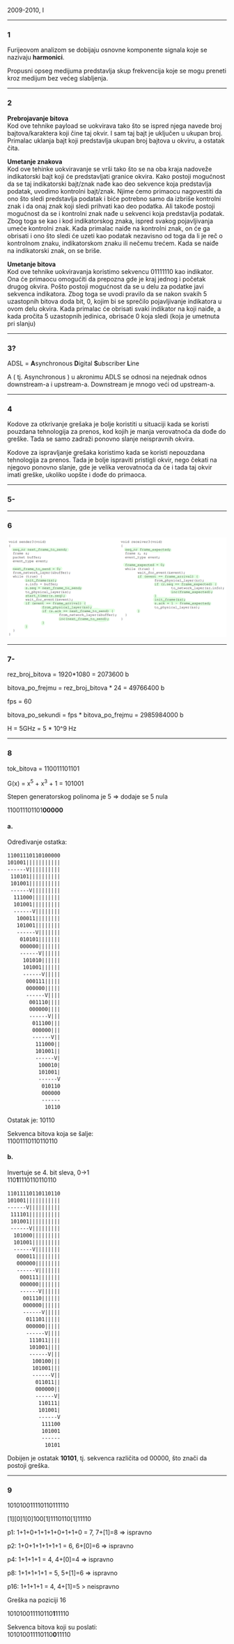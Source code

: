 2009-2010, I

---

### 1

Furijeovom analizom se dobijaju osnovne komponente signala koje se nazivaju **harmonici**.

Propusni opseg medijuma predstavlja skup frekvencija koje se mogu preneti kroz medijum bez većeg slabljenja.

---

### 2

**Prebrojavanje bitova**  
Kod ove tehnike payload se uokvirava tako što se ispred njega navede broj bajtova/karaktera koji čine taj okvir. I sam taj bajt je uključen u ukupan broj. Primalac uklanja bajt koji predstavlja ukupan broj bajtova u okviru, a ostatak čita.

**Umetanje znakova**  
Kod ove tehinke uokviravanje se vrši tako što se na oba kraja nadoveže indikatorski bajt koji će predstavljati granice okvira. Kako postoji mogućnost da se taj indikatorski bajt/znak nađe kao deo sekvence koja predstavlja podatak, uvodimo kontrolni bajt/znak. Njime ćemo primaocu nagovestiti da ono što sledi predstavlja podatak i biće potrebno samo da izbriše kontrolni znak i da onaj znak koji sledi prihvati kao deo podatka. Ali takođe postoji mogućnost da se i kontrolni znak nađe u sekvenci koja predstavlja podatak. Zbog toga se kao i kod indikatorskog znaka, ispred svakog pojavljivanja umeće kontrolni znak. Kada primalac naiđe na kontrolni znak, on će ga obrisati i ono što sledi će uzeti kao podatak nezavisno od toga da li je reč o kontrolnom znaku, indikatorskom znaku ili nečemu trećem. Kada se naiđe na indikatorski znak, on se briše. 


**Umetanje bitova**  
Kod ove tehnike uokviravanja koristimo sekvencu 01111110 kao indikator. Ona će primaocu omogućiti da prepozna gde je kraj jednog i početak drugog okvira. Pošto postoji mogućnost da se u delu za podatke javi sekvenca indikatora. Zbog toga se uvodi pravilo da se nakon svakih 5 uzastopnih bitova doda bit, 0, kojim bi se sprečilo pojavljivanje indikatora u ovom delu okvira. Kada primalac će obrisati svaki indikator na koji naiđe, a kada pročita 5 uzastopnih jedinica, obrisaće 0 koja sledi (koja je umetnuta pri slanju)  

---

### 3?

ADSL = **A**synchronous **D**igital **S**ubscriber **L**ine

A ( tj. Asynchronous ) u akronimu ADLS se odnosi na nejednak odnos downstream-a i upstream-a. Downstream je mnogo veći od upstream-a.

---

### 4

Kodove za otkrivanje grešaka je bolje koristiti u situaciji kada se koristi pouzdana tehnologija za prenos, kod kojih je manja verovatnoća da dođe do greške. Tada se samo zadraži ponovno slanje neispravnih okvira.

Kodove za ispravljanje grešaka koristimo kada se koristi nepouzdana tehnologija za prenos. Tada je bolje ispraviti pristigli okvir, nego čekati na njegovo ponovno slanje, gde je velika verovatnoća da će i tada taj okvir imati greške, ukoliko uopšte i dođe do primaoca.

---

### 5-

---

### 6

![Zakomentarisane linije protokola 3][protocol-3]

---

### 7-
 
rez_broj_bitova = 1920*1080 = 2073600 b

bitova_po_frejmu = rez_broj_bitova * 24 = 49766400 b

fps = 60

bitova_po_sekundi = fps * bitova_po_frejmu = 2985984000 b

H = 5GHz = 5 * 10^9 Hz

---

### 8

tok_bitova = 110011101101

G(x) = x<sup>5</sup> + x<sup>3</sup> + 1 = 101001

Stepen generatorskog polinoma je 5 => dodaje se 5 nula

110011101101**00000**

#### a.

Određivanje ostatka:  
```
11001110110100000
101001|||||||||||
------V||||||||||
 110101||||||||||
 101001||||||||||
 ------V|||||||||
  111000|||||||||
  101001|||||||||
  ------V||||||||
   100011||||||||
   101001||||||||
   ------V|||||||
    010101|||||||
    000000|||||||
    ------V||||||
     101010||||||
     101001||||||
     ------V|||||
      000111|||||
      000000|||||
      ------V||||
       001110||||
       000000||||
       ------V|||
        011100|||
        000000|||
        ------V||
         111000||
         101001||
         ------V|
          100010|
          101001|
          ------V
           010110
           000000
           ------
            10110

```
Ostatak je: 10110  

Sekvenca bitova koja se šalje:  
11001110110110110

#### b.

Invertuje se 4. bit sleva, 0->1  
110**1**1110110110110

```
11011110110110110
101001|||||||||||
------V||||||||||
 111101||||||||||
 101001||||||||||
 ------V|||||||||
  101000|||||||||
  101001|||||||||
  ------V||||||||
   000011||||||||
   000000||||||||
   ------V|||||||
    000111|||||||
    000000|||||||
    ------V||||||
     001110||||||
     000000||||||
     ------V|||||
      011101|||||
      000000|||||
      ------V||||
       111011||||
       101001||||
       ------V|||
        100100|||
        101001|||
        ------V||
         011011||
         000000||
         ------V|
          110111|
          101001|
          ------V
           111100
           101001
           ------
            10101

```

Dobijen je ostatak **10101**, tj. sekvenca različita od 00000, što znači da postoji greška.

---

### 9

101010011110110111110

[1][0]1[0]100[1]1110110[1]11110

p1: 1+1+0+1+1+1+0+1+1+0 = 7, 7+[1]=8 => ispravno

p2: 1+0+1+1+1+1+1 = 6, 6+[0]=6 => ispravno

p4: 1+1+1+1 = 4, 4+[0]=4 => ispravno

p8: 1+1+1+1+1 = 5, 5+[1]=6 => ispravno

p16: 1+1+1+1 = 4, 4+[1]=5 > neispravno

Greška na poziciji 16

101010011110110**1**11110

Sekvenca bitova koji su poslati:  
101010011110110**0**11110


[//]: # ( Reference )

[protocol-3]: ./protocol3.png